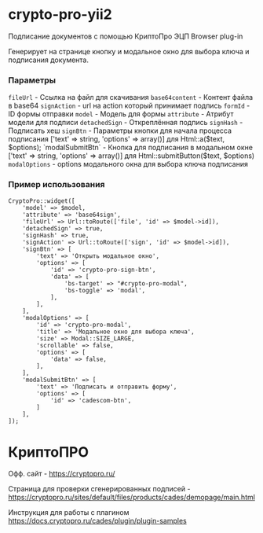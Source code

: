 # crypto-pro-yii2

Подписание документов с помощью КриптоПро ЭЦП Browser plug-in

Генерирует на странице кнопку и модальное окно для выбора ключа и подписания документа.

### Параметры

`fileUrl` - Ссылка на файл для скачивания
`base64content` - Контент файла в base64
`signAction` - url на action который принимает подпись
`formId` - ID формы отправки
`model` - Модель для формы
`attribute` - Атрибут модели для подписи
`detachedSign` - Откреплённая подпись
`signHash` - Подписать хеш
`signBtn` - Параметры кнопки для начала процесса подписания ['text' => string, 'options' => array()] для Html::a($text, $options);
`modalSubmitBtn` - Кнопка для подписания в модальном окне ['text' => string, 'options' => array()] для Html::submitButton($text, $options)
`modalOptions` - options модального окна для выбора ключа подписания

### Пример использования

```
CryptoPro::widget([
    'model' => $model,
    'attribute' => 'base64sign',
    'fileUrl' => Url::toRoute(['file', 'id' => $model->id]),
    'detachedSign' => true,
    'signHash' => true,
    'signAction' => Url::toRoute(['sign', 'id' => $model->id]),
    'signBtn' => [
        'text' => 'Открыть модальное окно',
        'options' => [
            'id' => 'crypto-pro-sign-btn',
            'data' => [
                'bs-target' => "#crypto-pro-modal",
                'bs-toggle' => 'modal',
            ],
        ],
    ],
    'modalOptions' => [
        'id' => 'crypto-pro-modal',
        'title' => 'Модальное окно для выбора ключа',
        'size' => Modal::SIZE_LARGE,
        'scrollable' => false,
        'options' => [
            'data' => false,
        ],
    ],
    'modalSubmitBtn' => [
        'text' => 'Подписать и отправить форму',
        'options' => [
            'id' => 'cadescom-btn',
        ]
    ],
]);
```

# КриптоПРО
Офф. сайт - https://cryptopro.ru/

Страница для проверки сгенерированных подписей - https://cryptopro.ru/sites/default/files/products/cades/demopage/main.html

Инструкция для работы с плагином https://docs.cryptopro.ru/cades/plugin/plugin-samples
